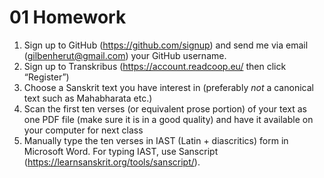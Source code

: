 # 01 Homework
1.	Sign up to GitHub (https://github.com/signup) and send me via email (gilbenherut@gmail.com) your GitHub username.
6.	Sign up to Transkribus (https://account.readcoop.eu/ then click “Register”)
1.	Choose a Sanskrit text you have interest in (preferably *not* a canonical text  such as Mahabharata etc.)
2.	Scan the first ten verses (or equivalent prose portion) of your text as one PDF file (make sure it is in a good quality) and have it available on your computer for next class
3.	Manually type the ten verses in IAST (Latin + diascritics) form in Microsoft Word. For typing IAST, use Sanscript (https://learnsanskrit.org/tools/sanscript/).

